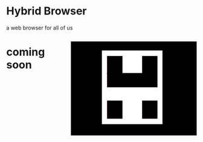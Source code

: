 # Hybrid Browser
a web browser for all of us

<p align="center" style="float: right">
	<img src="./build/icon.png" width="333px">
</p>

# coming soon
